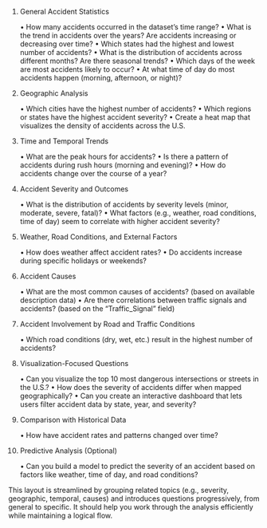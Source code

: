
1. General Accident Statistics

	•	How many accidents occurred in the dataset’s time range?
	•	What is the trend in accidents over the years? Are accidents increasing or decreasing over time?
	•	Which states had the highest and lowest number of accidents?
	•	What is the distribution of accidents across different months? Are there seasonal trends?
	•	Which days of the week are most accidents likely to occur?
	•	At what time of day do most accidents happen (morning, afternoon, or night)?

2. Geographic Analysis

	•	Which cities have the highest number of accidents?
	•	Which regions or states have the highest accident severity?
	•	Create a heat map that visualizes the density of accidents across the U.S.

3. Time and Temporal Trends

	•	What are the peak hours for accidents?
	•	Is there a pattern of accidents during rush hours (morning and evening)?
	•	How do accidents change over the course of a year?

4. Accident Severity and Outcomes

	•	What is the distribution of accidents by severity levels (minor, moderate, severe, fatal)?
	•	What factors (e.g., weather, road conditions, time of day) seem to correlate with higher accident severity?

5. Weather, Road Conditions, and External Factors  

	•	How does weather affect accident rates?
	•	Do accidents increase during specific holidays or weekends?

6. Accident Causes  

	•	What are the most common causes of accidents? (based on available description data)
	•	Are there correlations between traffic signals and accidents? (based on the “Traffic_Signal” field)

7. Accident Involvement by Road and Traffic Conditions

	•	Which road conditions (dry, wet, etc.) result in the highest number of accidents?

8. Visualization-Focused Questions

	•	Can you visualize the top 10 most dangerous intersections or streets in the U.S.?
	•	How does the severity of accidents differ when mapped geographically?
	•	Can you create an interactive dashboard that lets users filter accident data by state, year, and severity?

9. Comparison with Historical Data

	•	How have accident rates and patterns changed over time?

10. Predictive Analysis (Optional)

	•	Can you build a model to predict the severity of an accident based on factors like weather, time of day, and road conditions?

This layout is streamlined by grouping related topics (e.g., severity, geographic, temporal, causes) and introduces questions progressively, from general to specific. It should help you work through the analysis efficiently while maintaining a logical flow.